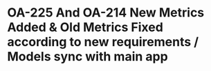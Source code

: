# OA-225 And OA-214 New Metrics Added & Old Metrics Fixed according to new requirements / Models sync with main app
